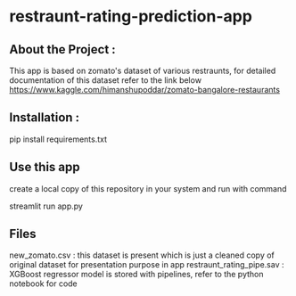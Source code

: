# restraunt-rating-prediction-app

## About the Project :
This app is based on zomato's dataset of various restraunts, for detailed documentation of this dataset refer to the link below
https://www.kaggle.com/himanshupoddar/zomato-bangalore-restaurants

## Installation :
pip install requirements.txt

## Use this app
create a local copy of this repository in your system and run with command

streamlit run app.py

## Files
new_zomato.csv : this dataset is present which is just a cleaned copy of original dataset for presentation purpose in app
restraunt_rating_pipe.sav : XGBoost regressor model is stored with pipelines, refer to the python notebook for code

